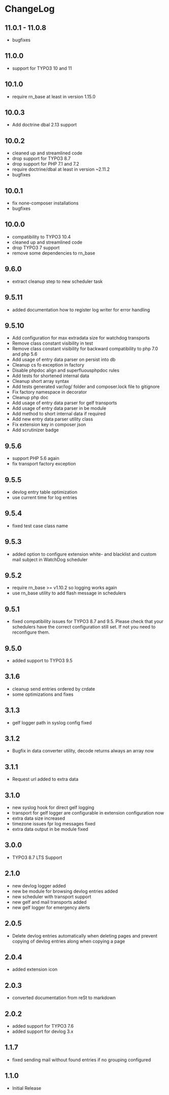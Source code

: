 ChangeLog
=========

11.0.1 - 11.0.8
------
* bugfixes

11.0.0
------
* support for TYPO3 10 and 11

10.1.0
------
* require rn_base at least in version 1.15.0

10.0.3
------
* Add doctrine dbal 2.13 support

10.0.2
------

  * cleaned up and streamlined code
  * drop support for TYPO3 8.7 
  * drop support for PHP 7.1 and 7.2
  * require doctrine/dbal at least in version ~2.11.2
  * bugfixes

10.0.1
------

  * fix none-composer installations
  * bugfixes


10.0.0
------

  * compatibility to TYPO3 10.4
  * cleaned up and streamlined code
  * drop TYPO3 7 support
  * remove some dependencies to rn_base 

9.6.0
------

  * extract cleanup step to new scheduler task

9.5.11
------

  * added documentation how to register log writer for error handling
  
9.5.10
------

  * Add configuration for max extradata size for watchdog transports
  * Remove class constant visibility in test
  * Remove class constant visibility for backward compatibility to php 7.0 and php 5.6
  * Add usage of entry data parser on persist into db
  * Cleanup cs fo exception in factory
  * Disable phpdoc align and superfluousphpdoc rules
  * Add tests for shortened internal data
  * Cleanup short array syntax
  * Add tests generated var/log/ folder and composer.lock file to gitignore
  * Fix factory namespace in decorator
  * Cleanup php doc
  * Add usage of entry data parser for gelf transports
  * Add usage of entry data parser in be module
  * Add method to short internal data if required
  * Add new entry data parser utility class
  * Fix extension key in composer json
  * Add scrutinizer badge
  
9.5.6
------

  * support PHP 5.6 again
  * fix transport factory exception
  
9.5.5
------

  * devlog entry table optimization
  * use current time for log entries
  
9.5.4
------

  * fixed test case class name
  
9.5.3
------

  * added option to configure extension white- and blacklist and custom mail subject in WatchDog scheduler
  
9.5.2
------

  * require rn_base >= v1.10.2 so logging works again
  * use rn_base utility to add flash message in schedulers
  
9.5.1
------

  * fixed compatibility issues for TYPO3 8.7 and 9.5. Please check that your schedulers have the correct configuration still set. If not you need to reconfigure them.
  
9.5.0
------

  * added support to TYPO3 9.5
  
3.1.6
------

  * cleanup send entries ordered by crdate
  * some optimizations and fixes
  
3.1.3
------

  * gelf logger path in syslog config fixed
  
3.1.2
------

  * Bugfix in data converter utility, decode returns always an array now
  
3.1.1
------

  * Request url added to extra data

3.1.0
------

  * new syslog hook for direct gelf logging
  * transport for gelf logger are configurable in extension configuration now
  * extra data size increased
  * timezone issues fpr log messages fixed
  * extra data output in be module fixed

3.0.0
------

  * TYPO3 8.7 LTS Support

2.1.0
------

  * new devlog logger added
  * new be module for browsing devlog entries added
  * new scheduler with transport support
  * new gelf and mail transports added
  * new gelf logger for emergency alerts

2.0.5
------

  * Delete devlog entries automatically when deleting pages and prevent copying of devlog entries along when copying a page

2.0.4
------

  * added extension icon

2.0.3
------

  * converted documentation from reSt to markdown

2.0.2
------

  * added support for TYPO3 7.6
  * added support for devlog 3.x

1.1.7
------

  * fixed sending mail without found entries if no grouping configured

1.1.0
------

  * Initial Release

